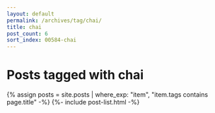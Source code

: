 ```yaml
---
layout: default
permalink: /archives/tag/chai/
title: chai
post_count: 6
sort_index: 00584-chai
---
```

<h1 class="page-heading">Posts tagged with chai</h1>
{% assign posts = site.posts | where_exp: "item", "item.tags contains page.title" -%}
{%- include post-list.html -%}
